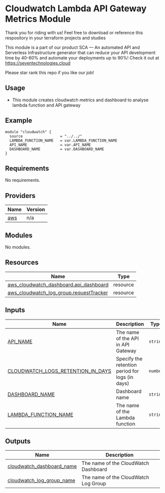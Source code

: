 # Cloudwatch Lambda API Gateway Metrics Module

Thank you for riding with us! Feel free to download or reference this respository in your terraform projects and studies

This module is a part of our product SCA — An automated API and Serverless Infrastructure generator that can reduce your API development time by 40-60% and automate your deployments up to 90%! Check it out at <https://seventechnologies.cloud>

Please star rank this repo if you like our job!

## Usage

* This module creates cloudwatch metrics and dashboard to analyse lambda function and API gateway


## Example

```hcl
module "cloudwatch" {
  source                 = "../../"
  LAMBDA_FUNCTION_NAME   = var.LAMBDA_FUNCTION_NAME
  API_NAME               = var.API_NAME
  DASHBOARD_NAME         = var.DASHBOARD_NAME
}
```
<!-- BEGIN_TF_DOCS -->
## Requirements

No requirements.

## Providers

| Name | Version |
|------|---------|
| <a name="provider_aws"></a> [aws](#provider\_aws) | n/a |

## Modules

No modules.

## Resources

| Name | Type |
|------|------|
| [aws_cloudwatch_dashboard.api_dashboard](https://registry.terraform.io/providers/hashicorp/aws/latest/docs/resources/cloudwatch_dashboard) | resource |
| [aws_cloudwatch_log_group.requestTracker](https://registry.terraform.io/providers/hashicorp/aws/latest/docs/resources/cloudwatch_log_group) | resource |

## Inputs

| Name | Description | Type | Default | Required |
|------|-------------|------|---------|:--------:|
| <a name="input_API_NAME"></a> [API\_NAME](#input\_API\_NAME) | The name of the API in API Gateway | `string` | n/a | yes |
| <a name="input_CLOUDWATCH_LOGS_RETENTION_IN_DAYS"></a> [CLOUDWATCH\_LOGS\_RETENTION\_IN\_DAYS](#input\_CLOUDWATCH\_LOGS\_RETENTION\_IN\_DAYS) | Specify the retention period for logs (in days) | `number` | `30` | no |
| <a name="input_DASHBOARD_NAME"></a> [DASHBOARD\_NAME](#input\_DASHBOARD\_NAME) | Dashboard name | `string` | n/a | yes |
| <a name="input_LAMBDA_FUNCTION_NAME"></a> [LAMBDA\_FUNCTION\_NAME](#input\_LAMBDA\_FUNCTION\_NAME) | The name of the Lambda function | `string` | n/a | yes |

## Outputs

| Name | Description |
|------|-------------|
| <a name="output_cloudwatch_dashboard_name"></a> [cloudwatch\_dashboard\_name](#output\_cloudwatch\_dashboard\_name) | The name of the CloudWatch Dashboard |
| <a name="output_cloudwatch_log_group_name"></a> [cloudwatch\_log\_group\_name](#output\_cloudwatch\_log\_group\_name) | The name of the CloudWatch Log Group |
<!-- END_TF_DOCS -->